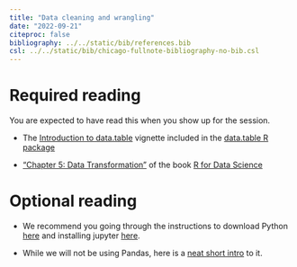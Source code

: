 ```yaml
---
title: "Data cleaning and wrangling"
date: "2022-09-21"
citeproc: false
bibliography: ../../static/bib/references.bib
csl: ../../static/bib/chicago-fullnote-bibliography-no-bib.csl
---
```


# Required reading

You are expected to have read this when you show up for the session.

- The [Introduction to data.table](https://cran.r-project.org/web/packages/data.table/vignettes/datatable-intro.html)
  vignette included in the [data.table R package](https://cran.r-project.com/package=data.table)

- [“Chapter 5: Data Transformation”](https://r4ds.had.co.nz/transform.html) of the
  book [R for Data Science](https://r4ds.had.co.nz/)

# Optional reading

- We recommend you going through the instructions to download Python
  [here](https://wiki.python.org/moin/BeginnersGuide/Download) and installing
  jupyter [here](https://jupyter.org/install).

- While we will not be using Pandas, here is a [neat short intro](https://pandas.pydata.org/docs/user_guide/10min.html) to it.
